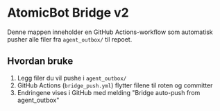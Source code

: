 # AtomicBot Bridge v2

Denne mappen inneholder en GitHub Actions-workflow som automatisk pusher alle filer fra `agent_outbox/` til repoet.

## Hvordan bruke

1. Legg filer du vil pushe i `agent_outbox/`
2. GitHub Actions (`bridge_push.yml`) flytter filene til roten og committer
3. Endringene vises i GitHub med melding "Bridge auto-push from agent_outbox"
